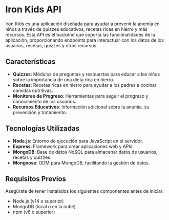 # Iron Kids API

Iron Kids es una aplicación diseñada para ayudar a prevenir la anemia en niños a través de quizzes educativos, recetas ricas en hierro y más recursos. Esta API es el backend que soporta las funcionalidades de la aplicación, proporcionando endpoints para interactuar con los datos de los usuarios, recetas, quizzes y otros recursos.

## Características

- **Quizzes**: Módulos de preguntas y respuestas para educar a los niños sobre la importancia de una dieta rica en hierro.
- **Recetas**: Recetas ricas en hierro para ayudar a los padres a cocinar comidas nutritivas.
- **Monitoreo de Progreso**: Herramientas para seguir el progreso y conocimiento de los usuarios.
- **Recursos Educativos**: Información adicional sobre la anemia, su prevención y tratamiento.

## Tecnologías Utilizadas

- **Node.js**: Entorno de ejecución para JavaScript en el servidor.
- **Express**: Framework para crear aplicaciones web y APIs.
- **MongoDB**: Base de datos NoSQL para almacenar datos de usuarios, recetas y quizzes.
- **Mongoose**: ODM para MongoDB, facilitando la gestión de datos.

## Requisitos Previos

Asegúrate de tener instalados los siguientes componentes antes de iniciar:

- Node.js (v14 o superior)
- MongoDB (local o en la nube)
- npm (v6 o superior)
